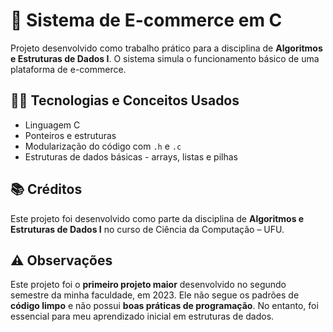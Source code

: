 # 🛒 Sistema de E-commerce em C

Projeto desenvolvido como trabalho prático para a disciplina de **Algoritmos e Estruturas de Dados I**. O sistema simula o funcionamento básico de uma plataforma de e-commerce. 

## 🧑‍💻 Tecnologias e Conceitos Usados

- Linguagem C
- Ponteiros e estruturas
- Modularização do código com `.h` e `.c`
- Estruturas de dados básicas - arrays, listas e pilhas

## 📚 Créditos

Este projeto foi desenvolvido como parte da disciplina de **Algoritmos e Estruturas de Dados I** no curso de Ciência da Computação – UFU.

## ⚠️ Observações

Este projeto foi o **primeiro projeto maior** desenvolvido no segundo semestre da minha faculdade, em 2023. Ele não segue os padrões de **código limpo** e não possui **boas práticas de programação**. No entanto, foi essencial para meu aprendizado inicial em estruturas de dados.

